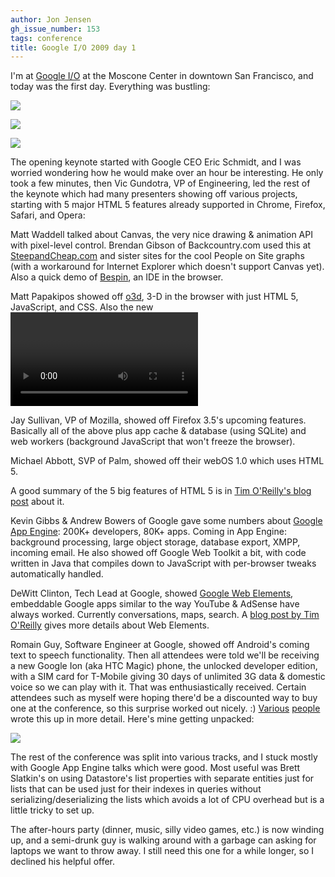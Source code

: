 ```yaml
---
author: Jon Jensen
gh_issue_number: 153
tags: conference
title: Google I/O 2009 day 1
---
```


I'm at [Google I/O](http://code.google.com/events/io/) at the Moscone Center in downtown San Francisco, and today was the first day. Everything was bustling:

<a href="http://picasaweb.google.com/lh/photo/FoyB9K0LL6YIfh94lTYpKg?feat=embedwebsite"><img src="/blog/2009/05/27/google-io-2009-day-1/image-0.jpeg"/></a>

<a href="http://picasaweb.google.com/lh/photo/l3xOILBBNBpHL6ZlCKxkLw?feat=embedwebsite"><img src="/blog/2009/05/27/google-io-2009-day-1/image-0.jpeg"/></a>

<a href="http://picasaweb.google.com/lh/photo/fMULbclxEUCXrw5irTuekw?feat=embedwebsite"><img src="/blog/2009/05/27/google-io-2009-day-1/image-0.jpeg"/></a>

The opening keynote started with Google CEO Eric Schmidt, and I was worried wondering how he would make over an hour be interesting. He only took a few minutes, then Vic Gundotra, VP of Engineering, led the rest of the keynote which had many presenters showing off various projects, starting with 5 major HTML 5 features already supported in Chrome, Firefox, Safari, and Opera:

Matt Waddell talked about Canvas, the very nice drawing & animation API with pixel-level control. Brendan Gibson of Backcountry.com used this at [SteepandCheap.com](http://www.steepandcheap.com/) and sister sites for the cool People on Site graphs (with a workaround for Internet Explorer which doesn't support Canvas yet). Also a quick demo of [Bespin](https://bespin.mozilla.com/), an IDE in the browser.

Matt Papakipos showed off [o3d](http://code.google.com/apis/o3d), 3-D in the browser with just HTML 5, JavaScript, and CSS. Also the new <video> tag that makes video as easy as <img> is. Geolocation has come a long way with cell tower and wi-fi ID coverage over much of the globe.

Jay Sullivan, VP of Mozilla, showed off Firefox 3.5's upcoming features. Basically all of the above plus app cache & database (using SQLite) and web workers (background JavaScript that won't freeze the browser).

Michael Abbott, SVP of Palm, showed off their webOS 1.0 which uses HTML 5.

A good summary of the 5 big features of HTML 5 is in [Tim O'Reilly's blog post](http://radar.oreilly.com/2009/05/google-bets-big-on-html-5.html) about it.

Kevin Gibbs & Andrew Bowers of Google gave some numbers about [Google App Engine](http://code.google.com/appengine/): 200K+ developers, 80K+ apps. Coming in App Engine: background processing, large object storage, database export, XMPP, incoming email. He also showed off Google Web Toolkit a bit, with code written in Java that compiles down to JavaScript with per-browser tweaks automatically handled.

DeWitt Clinton, Tech Lead at Google, showed [Google Web Elements](http://www.google.com/webelements), embeddable Google apps similar to the way YouTube & AdSense have always worked. Currently conversations, maps, search. A [blog post by Tim O'Reilly](http://radar.oreilly.com/2009/05/google-web-elements-and-google.html) gives more details about Web Elements.

Romain Guy, Software Engineer at Google, showed off Android's coming text to speech functionality. Then all attendees were told we'll be receiving a new Google Ion (aka HTC Magic) phone, the unlocked developer edition, with a SIM card for T-Mobile giving 30 days of unlimited 3G data & domestic voice so we can play with it. That was enthusiastically received. Certain attendees such as myself were hoping there'd be a discounted way to buy one at the conference, so this surprise worked out nicely. :) [Various](http://www.androidandme.com/2009/05/news/unboxing-the-google-ion-free-htc-magic-phone-from-google-io/) [people](http://www.techcrunch.com/2009/05/27/googles-oprah-moment-an-android-phone-for-everyone-at-google-io/#comment-2769145) wrote this up in more detail. Here's mine getting unpacked:

<a href="http://picasaweb.google.com/lh/photo/cSUkooe3aHAgLInAQq6n-w?feat=embedwebsite"><img src="/blog/2009/05/27/google-io-2009-day-1/image-0.jpeg"/></a>

The rest of the conference was split into various tracks, and I stuck mostly with Google App Engine talks which were good. Most useful was Brett Slatkin's on using Datastore's list properties with separate entities just for lists that can be used just for their indexes in queries without serializing/deserializing the lists which avoids a lot of CPU overhead but is a little tricky to set up.

The after-hours party (dinner, music, silly video games, etc.) is now winding up, and a semi-drunk guy is walking around with a garbage can asking for laptops we want to throw away. I still need this one for a while longer, so I declined his helpful offer.
